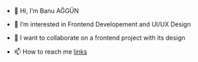 - 👋 Hi, I’m Banu AĞGÜN
- 👀 I’m interested in Frontend Developement and UI/UX Design

- :seedling: I want to collaborate on a frontend project with its design
- 📫 How to reach me [links](https://linktr.ee/banuaggun)

<!---
banuaggun/banuaggun is a ✨ special ✨ repository because its `README.md` (this file) appears on your GitHub profile.
You can click the Preview link to take a look at your changes.
--->

<!---
- 🌱 I’m currently learning ...
--->
